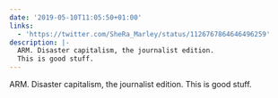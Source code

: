 ```yaml
---
date: '2019-05-10T11:05:50+01:00'
links:
  - 'https://twitter.com/SheRa_Marley/status/1126767864646496259'
description: |-
  ARM. Disaster capitalism, the journalist edition.
  This is good stuff.
---
```

ARM. Disaster capitalism, the journalist edition.
This is good stuff. 
